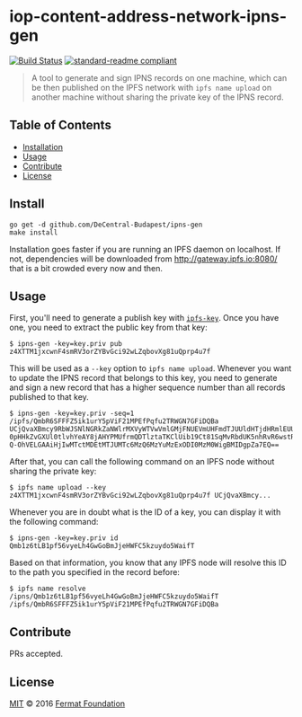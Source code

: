 # iop-content-address-network-ipns-gen

[![Build Status](https://travis-ci.org/DeCentral-Budapest/ipns-gen.svg?branch=master)](https://travis-ci.org/DeCentral-Budapest/ipns-gen)
[![standard-readme compliant](https://img.shields.io/badge/readme%20style-standard-brightgreen.svg?style=flat-square)](https://github.com/RichardLitt/standard-readme)

> A tool to generate and sign IPNS records on one machine, which can be then published on the IPFS network with
`ipfs name upload` on another machine without sharing the private key of the IPNS record.

## Table of Contents

- [Installation](#installation)
- [Usage](#usage)
- [Contribute](#contribute)
- [License](#license)

## Install

```
go get -d github.com/DeCentral-Budapest/ipns-gen
make install
```

Installation goes faster if you are running an IPFS daemon on localhost. If not, dependencies will be downloaded from
http://gateway.ipfs.io:8080/ that is a bit crowded every now and then.

## Usage

First, you'll need to generate a publish key with [`ipfs-key`](https://github.com/DeCentral-Budapest/ipfs-key).
Once you have one, you need to extract the public key from that key:

```
$ ipns-gen -key=key.priv pub
z4XTTM1jxcwnF4smRV3orZYBvGci92wLZqbovXg81uQprp4u7f
```

This will be used as a `--key` option to `ipfs name upload`. Whenever you want to update the IPNS record
that belongs to this key, you need to generate and sign a new record that has a higher sequence number
than all records published to that key.

```
$ ipns-gen -key=key.priv -seq=1 /ipfs/QmbR6SFFFZ5ik1urY5pViF21MPEfPqfu2TRWGN7GFiDQBa
UCjQvaXBmcy9RbWJSNlNGRkZaNWlrMXVyWTVwVmlGMjFNUEVmUHFmdTJUUldHTjdHRmlEUUJhEkCqK-0pHHkZvGXUl0tlvhYeAY8jAHYPMUfrmQDTlztaTKClUib19Ct81SqMvRbdUK5nhRvR6wstRVic-Q-OhVELGAAiHjIwMTctMDEtMTJUMTc6MzQ6MzYuMzExODI0MzM0WigBMIDgpZa7EQ==
```

After that, you can call the following command on an IPFS node without sharing the private key:

```
$ ipfs name upload --key z4XTTM1jxcwnF4smRV3orZYBvGci92wLZqbovXg81uQprp4u7f UCjQvaXBmcy...
```

Whenever you are in doubt what is the ID of a key, you can display it with the following command:

```
$ ipns-gen -key=key.priv id
Qmb1z6tLB1pf56vyeLh4GwGoBmJjeHWFC5kzuydo5WaifT
```

Based on that information, you know that any IPFS node will resolve this ID to the path you specified in the record before:

```
$ ipfs name resolve /ipns/Qmb1z6tLB1pf56vyeLh4GwGoBmJjeHWFC5kzuydo5WaifT
/ipfs/QmbR6SFFFZ5ik1urY5pViF21MPEfPqfu2TRWGN7GFiDQBa
```

## Contribute

PRs accepted.

## License

[MIT](LICENSE) © 2016 [Fermat Foundation](http://www.fermat.org/)
